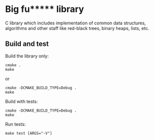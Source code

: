 Big fu***** library
===================

C library which includes implementation of common data structures, algorithms and other staff like red-black trees, binary heaps, lists, etc.

Build and test
--------------

Build the library only:
```
cmake .
make
```
or
```
cmake -DCMAKE_BUILD_TYPE=Debug .
make
```

Build with tests:
```
cmake -DCMAKE_BUILD_TYPE=Debug .
make
```

Run tests:
```
make test [ARGS="-V"]
```
